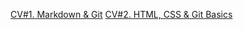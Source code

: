 [CV#1. Markdown & Git](https://mqsterofstrange.github.io/rsschool-cv/cv)
[CV#2. HTML, CSS & Git Basics](https://mqsterofstrange.github.io/rsschool-cv/)